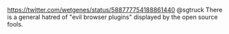 https://twitter.com/wetgenes/status/588777754188861440 @sgtruck There is a general hatred of "evil browser plugins" displayed by the open source fools.